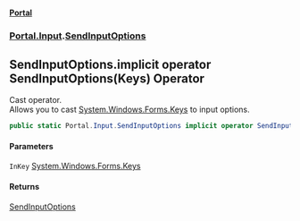 #### [Portal](index.md 'index')
### [Portal.Input](Portal.Input.md 'Portal.Input').[SendInputOptions](SendInputOptions.md 'Portal.Input.SendInputOptions')

## SendInputOptions.implicit operator SendInputOptions(Keys) Operator

Cast operator. <br/> Allows you to cast [System.Windows.Forms.Keys](https://docs.microsoft.com/en-us/dotnet/api/System.Windows.Forms.Keys 'System.Windows.Forms.Keys') to input options.

```csharp
public static Portal.Input.SendInputOptions implicit operator SendInputOptions(System.Windows.Forms.Keys InKey);
```
#### Parameters

<a name='Portal.Input.SendInputOptions.op_ImplicitPortal.Input.SendInputOptions(System.Windows.Forms.Keys).InKey'></a>

`InKey` [System.Windows.Forms.Keys](https://docs.microsoft.com/en-us/dotnet/api/System.Windows.Forms.Keys 'System.Windows.Forms.Keys')

#### Returns
[SendInputOptions](SendInputOptions.md 'Portal.Input.SendInputOptions')